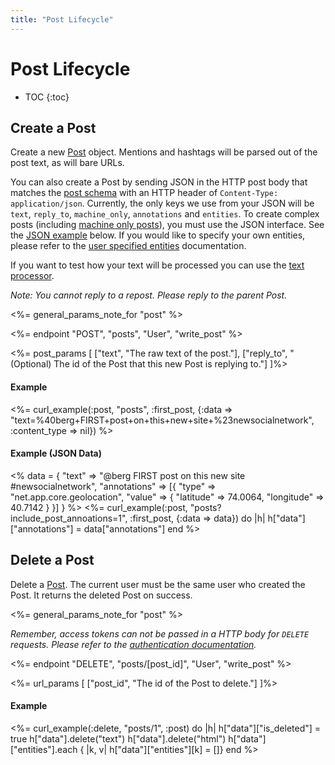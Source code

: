 ```yaml
---
title: "Post Lifecycle"
---
```


# Post Lifecycle

* TOC
{:toc}

## Create a Post

Create a new <a href="/reference/resources/post/">Post</a> object. Mentions and hashtags will be parsed out of the post text, as will bare URLs.

You can also create a Post by sending JSON in the HTTP post body that matches the <a href="/reference/resources/post/">post schema</a> with an HTTP header of `Content-Type: application/json`. Currently, the only keys we use from your JSON will be `text`, `reply_to`, `machine_only`, `annotations` and `entities`. To create complex posts (including [machine only posts](/reference/resources/post/#machine-only-posts)), you must use the JSON interface. See the [JSON example](#json-example) below. If you would like to specify your own entities, please refer to the [user specified entities](/reference/meta/entities/#user-specified-entities) documentation.

If you want to test how your text will be processed you can use the [text processor](/reference/resources/text-processor).

*Note: You cannot reply to a repost. Please reply to the parent Post.*

<%= general_params_note_for "post" %>

<%= endpoint "POST", "posts", "User", "write_post" %>

<%= post_params [
    ["text", "The raw text of the post."],
    ["reply_to", "(Optional) The id of the Post that this new Post is replying to."]
]%>

#### Example

<%= curl_example(:post, "posts", :first_post, {:data => "text=%40berg+FIRST+post+on+this+new+site+%23newsocialnetwork", :content_type => nil}) %>

#### Example (JSON Data)

<% data = {
    "text" => "@berg FIRST post on this new site #newsocialnetwork",
    "annotations" => [{
        "type" => "net.app.core.geolocation",
        "value" => {
            "latitude" => 74.0064,
            "longitude" => 40.7142
        }
    }]
} %>
<%= curl_example(:post, "posts?include_post_annoations=1", :first_post, {:data => data}) do |h|
    h["data"]["annotations"] = data["annotations"]
end %>

## Delete a Post

Delete a <a href="/reference/resources/post/">Post</a>. The current user must be the same user who created the Post. It returns the deleted Post on success.

<%= general_params_note_for "post" %>

*Remember, access tokens can not be passed in a HTTP body for `DELETE` requests. Please refer to the [authentication documentation](/reference/authentication/#making-authenticated-api-requests).*

<%= endpoint "DELETE", "posts/[post_id]", "User", "write_post" %>

<%= url_params [
    ["post_id", "The id of the Post to delete."]
]%>

#### Example

<%= curl_example(:delete, "posts/1", :post) do |h|
    h["data"]["is_deleted"] = true
    h["data"].delete("text")
    h["data"].delete("html")
    h["data"]["entities"].each { |k, v| h["data"]["entities"][k] = []}
end %>
